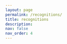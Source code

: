 ```yaml
---
layout: page
permalink: /recognitions/
title: recognitions
description: 
nav: false
nav_order: 4
---
```


